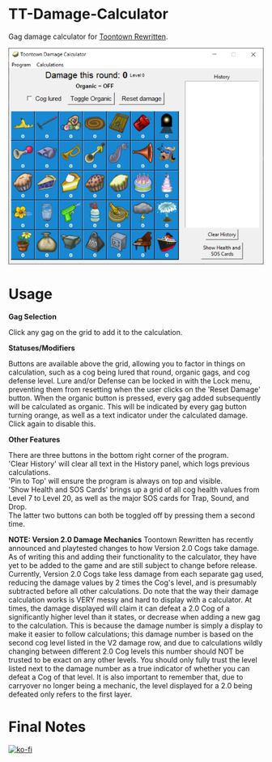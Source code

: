 # TT-Damage-Calculator
 Gag damage calculator for [Toontown Rewritten](https://toontownrewritten.com/).

![The Program](https://github.com/Vhou-Atroph/TT-Damage-Calculator/blob/main/preview.png?raw=true)

# Usage
**Gag Selection**

Click any gag on the grid to add it to the calculation. 

**Statuses/Modifiers**

Buttons are available above the grid, allowing you to factor in things on calculation, such as a cog being lured that round, organic gags, and cog defense level. Lure and/or Defense can be locked in with the Lock menu, preventing them from resetting when the user clicks on the 'Reset Damage' button. When the organic button is pressed, every gag added subsequently will be calculated as organic. This will be indicated by every gag button turning orange, as well as a text indicator under the calculated damage. Click again to disable this.  

**Other Features**

There are three buttons in the bottom right corner of the program.  
'Clear History' will clear all text in the History panel, which logs previous calculations.  
'Pin to Top' will ensure the program is always on top and visible.  
'Show Health and SOS Cards' brings up a grid of all cog health values from Level 7 to Level 20, as well as the major SOS cards for Trap, Sound, and Drop.  
The latter two buttons can both be toggled off by pressing them a second time.

**NOTE: Version 2.0 Damage Mechanics**
Toontown Rewritten has recently announced and playtested changes to how Version 2.0 Cogs take damage.
As of writing this and adding their functionality to the calculator, they have yet to be added to the game and are still subject to change before release.
Currently, Version 2.0 Cogs take less damage from each separate gag used, reducing the damage values by 2 times the Cog's level, and is presumably subtracted before all other calculations.
Do note that the way their damage calculation works is VERY messy and hard to display with a calculator.
At times, the damage displayed will claim it can defeat a 2.0 Cog of a significantly higher level than it states, or decrease when adding a new gag to the calculation. This is because the damage number is simply a display to make it easier to follow calculations; this damage number is based on the second cog level listed in the V2 damage row, and due to calculations wildly changing between different 2.0 Cog levels this number should NOT be trusted to be exact on any other levels.
You should only fully trust the level listed next to the damage number as a true indicator of whether you can defeat a Cog of that level.
It is also important to remember that, due to carryover no longer being a mechanic, the level displayed for a 2.0 being defeated only refers to the first layer.

# Final Notes
[![ko-fi](https://ko-fi.com/img/githubbutton_sm.svg)](https://ko-fi.com/I2I65IWZG)
